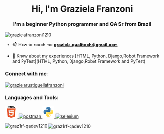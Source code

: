 <h1 align="center">Hi, I'm Graziela Franzoni</h1>
<h3 align="center">I'm a beginner Python programmer and QA Sr from Brazil</h3>

<p align="left"> <img src="https://komarev.com/ghpvc/?username=grazielafranzoni1210&label=Profile%20views&color=0e75b6&style=flat" alt="grazielafranzoni1210" /> </p>

- 📫 How to reach me **graziela.qualitech@gmail.com**

- 📄 Know about my experiences [HTML, Python, Django,Robot Framework and PyTest](HTML, Python, Django,Robot Framework and PyTest)

<h3 align="left">Connect with me:</h3>
<p align="left">
<a href="https://linkedin.com/in/grazielarustiguellafranzoni" target="blank"><img align="center" src="https://raw.githubusercontent.com/rahuldkjain/github-profile-readme-generator/master/src/images/icons/Social/linked-in-alt.svg" alt="grazielarustiguellafranzoni" height="30" width="40" /></a>
</p>

<h3 align="left">Languages and Tools:</h3>
<p align="left"> <a href="https://www.w3.org/html/" target="_blank"> <img src="https://raw.githubusercontent.com/devicons/devicon/master/icons/html5/html5-original-wordmark.svg" alt="html5" width="40" height="40"/> </a> <a href="https://postman.com" target="_blank"> <img src="https://www.vectorlogo.zone/logos/getpostman/getpostman-icon.svg" alt="postman" width="40" height="40"/> </a> <a href="https://www.python.org" target="_blank"> <img src="https://raw.githubusercontent.com/devicons/devicon/master/icons/python/python-original.svg" alt="python" width="40" height="40"/> </a> <a href="https://www.selenium.dev" target="_blank"> <img src="https://raw.githubusercontent.com/detain/svg-logos/780f25886640cef088af994181646db2f6b1a3f8/svg/selenium-logo.svg" alt="selenium" width="40" height="40"/> </a> </p>

<p><img align="left" src="https://github-readme-stats.vercel.app/api/top-langs?username=graz1rf-qadev1210&show_icons=true&locale=en&layout=compact" alt="graz1rf-qadev1210" /></p>

<p>&nbsp;<img align="center" src="https://github-readme-stats.vercel.app/api?username=graz1rf-qadev1210&show_icons=true&locale=en" alt="graz1rf-qadev1210" /></p>
